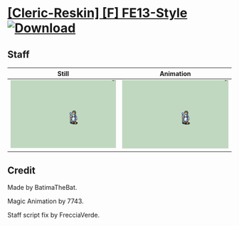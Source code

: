 # [\[Cleric-Reskin\] \[F\] FE13-Style](./) [![Download](https://img.shields.io/badge/Download--red?style=social&logo=github)](https://minhaskamal.github.io/DownGit/#/home?url=https://github.com/Klokinator/FE-Repo/tree/main/Battle%20Animations%2FMagi%20-%20Holy-Type%2F%5BCleric-Reskin%5D%20%5BF%5D%20FE13-Style%2F7.%20Staff%20(Update))

## Staff

| Still | Animation |
| :---: | :-------: |
| ![Staff still](./Staff_000.png) | ![Staff](./Staff.gif) |

## Credit

Made by BatimaTheBat.

Magic Animation by 7743.

Staff script fix by FrecciaVerde.
